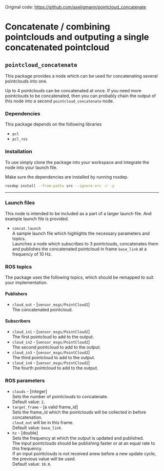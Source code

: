 
Original code: https://github.com/aseligmann/pointcloud_concatenate

# Concatenate / combining pointclouds and outputing a single concatenated pointcloud

## `pointcloud_concatenate`

This package provides a node which can be used for concatenating several pointclouds into one.

Up to 4 pointclouds can be concatenated at once.
If you need more pointclouds to be concatenated, then you can probably chain the output of this node into a second `pointcloud_concatenate` node.

### **Dependencies**

This package depends on the following libraries

* `pcl`
* `pcl_ros`

### **Installation**

To use simply clone the package into your workspace and integrate the node into your launch file.

Make sure the dependencies are installed by running rosdep.

```bash
rosdep install --from-paths src --ignore-src -r -y
```

---

### **Launch files**

This node is intended to be included as a part of a larger launch file.
And example launch file is provided.

* `concat.launch`  
  A sample launch file which highlights the necessary parameters and topics.  
  Launches a node which subscribes to 3 pointclouds, concatenates them and publishes the
  concatenated pointcloud in frame `base_link` at a frequency of 10 Hz.

### **ROS topics**

The package uses the following topics, which should be remapped to suit your implementation.

#### Publishers

* `cloud_out` - [`sensor_msgs/PointCloud2`]  
  The concatenated pointcloud.

#### Subscribers

* `cloud_in1` - [`sensor_msgs/PointCloud2`]  
  The first pointcloud to add to the output.
* `cloud_in2` - [`sensor_msgs/PointCloud2`]  
  The second pointcloud to add to the output.
* `cloud_in3` - [`sensor_msgs/PointCloud2`]  
  The third pointcloud to add to the output.
* `cloud_in4` - [`sensor_msgs/PointCloud2`]  
  The fourth pointcloud to add to the output.

### **ROS parameters**

* `clouds` - [integer]  
  Sets the number of pointclouds to concatenate.  
  Default value: `2`.
* `target_frame` - [a valid frame_id]  
  Sets the frame_id which the pointclouds will be collected in before concatenation.  
  `cloud_out` will be in this frame.  
  Default value: `base_link`.
* `hz` - [double]  
  Sets the frequency at which the output is updated and published.  
  The input pointclouds should be publishing faster or at an equal rate to this frequency.  
  If an input pointclouds is not received anew before a new update cycle, the previous value will be used.  
  Default value: `10.0`.
